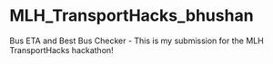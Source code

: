 # MLH_TransportHacks_bhushan
Bus ETA and Best Bus Checker - This is my submission for the MLH TransportHacks hackathon!
